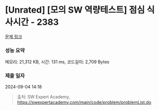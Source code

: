 # [Unrated] [모의 SW 역량테스트] 점심 식사시간 - 2383 

[문제 링크](https://swexpertacademy.com/main/code/problem/problemDetail.do?contestProbId=AV5-BEE6AK0DFAVl) 

### 성능 요약

메모리: 21,312 KB, 시간: 131 ms, 코드길이: 2,709 Bytes

### 제출 일자

2024-09-04 14:18



> 출처: SW Expert Academy, https://swexpertacademy.com/main/code/problem/problemList.do